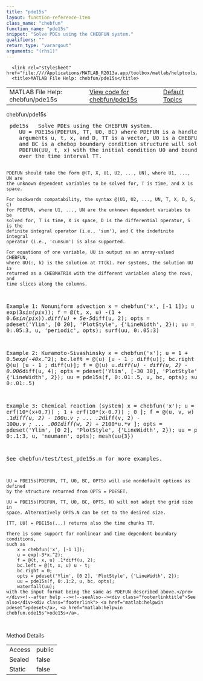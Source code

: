 ```yaml
---
title: "pde15s"
layout: function-reference-item
class_name: "chebfun"
function_name: "pde15s"
snippet: "Solve PDEs using the CHEBFUN system."
qualifiers: ""
return_type: "varargout"
arguments: "(rhs1)"
---
```


<html>
   <head>
      <meta http-equiv="Content-Type" content="text/html; charset=utf-8">
   
      <link rel="stylesheet" href="file:////Applications/MATLAB_R2013a.app/toolbox/matlab/helptools/private/helpwin.css">
      <title>MATLAB File Help: chebfun/pde15s</title>
   </head>
   <body>
      <!--Single-page help-->
      <table border="0" cellspacing="0" width="100%">
         <tr class="subheader">
            <td class="headertitle">MATLAB File Help: chebfun/pde15s</td>
            <td class="subheader-left"><a href="matlab:edit chebfun/pde15s">View code for chebfun/pde15s</a></td>
            <td class="subheader-right"><a href="matlab:helpwin">Default Topics</a></td>
         </tr>
      </table>
      <div class="title">chebfun/pde15s</div>
      <div class="helptext"><pre><!--helptext --> <span class="helptopic">pde15s</span>   Solve PDEs using the CHEBFUN system.
    UU = PDE15s(PDEFUN, TT, U0, BC) where PDEFUN is a handle to a function with
    arguments u, t, x, and D, TT is a vector, U0 is a CHEBFUN or a CHEBMATRIX,
    and BC is a chebop boundary condition structure will solve the PDE dUdt =
    PDEFUN(UU, t, x) with the initial condition U0 and boundary conditions BC
    over the time interval TT.
 
    PDEFUN should take the form @(T, X, U1, U2, ..., UN), where U1, ..., UN are
    the unknown dependent variables to be solved for, T is time, and X is space.
 
    For backwards compatability, the syntax @(U1, U2, ..., UN, T, X, D, S, C)
    for PDEFUN, where U1, ..., UN are the unknown dependent variables to be
    solved for, T is time, X is space, D is the differential operator, S is the
    definite integral operator (i.e., 'sum'), and C the indefinite integral
    operator (i.e., 'cumsum') is also supported.
 
    For equations of one variable, UU is output as an array-valued CHEBFUN,
    where UU(:, k) is the solution at TT(k). For systems, the solution UU is
    returned as a CHEBMATRIX with the different variables along the rows, and
    time slices along the columns.
 
  Example 1: Nonuniform advection
      x = chebfun('x', [-1 1]);
      u = exp(3*sin(pi*x));
      f = @(t, x, u) -(1 + 0.6*sin(pi*x)).*diff(u) + 5e-5*diff(u, 2);
      opts = pdeset('Ylim', [0 20], 'PlotStyle', {'LineWidth', 2});
      uu = pde15s(f, 0:.05:3, u, 'periodic', opts);
      surf(uu, 0:.05:3)
 
  Example 2: Kuramoto-Sivashinsky
      x = chebfun('x');
      u = 1 + 0.5*exp(-40*x.^2);
      bc.left = @(u) [u - 1 ; diff(u)];
      bc.right = @(u) [u - 1 ; diff(u)];
      f = @(u) u.*diff(u) - diff(u, 2) - 0.006*diff(u, 4);
      opts = pdeset('Ylim', [-30 30], 'PlotStyle', {'LineWidth', 2});
      uu = pde15s(f, 0:.01:.5, u, bc, opts);
      surf(uu, 0:.01:.5)
 
  Example 3: Chemical reaction (system)
       x = chebfun('x');
       u = [ 1 - erf(10*(x+0.7)) ; 1 + erf(10*(x-0.7)) ; 0 ];
       f = @(u, v, w)  [ .1*diff(u, 2) - 100*u.*v ; ...
                         .2*diff(v, 2) - 100*u.*v ; ...
                         .001*diff(w, 2) + 2*100*u.*v ];
       opts = pdeset('Ylim', [0 2], 'PlotStyle', {'LineWidth', 2});
       uu = pde15s(f, 0:.1:3, u, 'neumann', opts);
       mesh(uu{3})
 
  See chebfun/test/test_pde15s.m for more examples.
 
    UU = PDE15s(PDEFUN, TT, U0, BC, OPTS) will use nondefault options as defined
    by the structure returned from OPTS = PDESET.
 
    UU = PDE15s(PDEFUN, TT, U0, BC, OPTS, N) will not adapt the grid size in
    space. Alternatively OPTS.N can be set to the desired size.
 
    [TT, UU] = PDE15s(...) returns also the time chunks TT.
 
    There is some support for nonlinear and time-dependent boundary conditions,
    such as
        x = chebfun('x', [-1 1]);
        u = exp(-3*x.^2);
        f = @(t, x, u) .1*diff(u, 2);
        bc.left = @(t, x, u) u - t;
        bc.right = 0;
        opts = pdeset('Ylim', [0 2], 'PlotStyle', {'LineWidth', 2});
        uu = pde15s(f, 0:.1:2, u, bc, opts);
        waterfall(uu);
    with the input format being the same as PDEFUN described above.</pre></div><!--after help --><!--seeAlso--><div class="footerlinktitle">See also</div><div class="footerlink"> <a href="matlab:helpwin pdeset">pdeset</a>, <a href="matlab:helpwin chebfun.ode15s">ode15s</a>.
</div>
      <!--Method-->
      <div class="sectiontitle">Method Details</div>
      <table class="class-details">
         <tr>
            <td class="class-detail-label">Access</td>
            <td>public</td>
         </tr>
         <tr>
            <td class="class-detail-label">Sealed</td>
            <td>false</td>
         </tr>
         <tr>
            <td class="class-detail-label">Static</td>
            <td>false</td>
         </tr>
      </table>
   </body>
</html>
